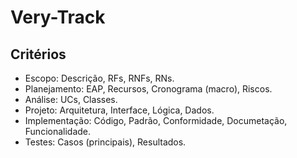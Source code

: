 # Very-Track
## Critérios

* Escopo: Descrição, RFs, RNFs, RNs.
* Planejamento: EAP, Recursos, Cronograma (macro), Riscos.
* Análise: UCs, Classes.
* Projeto: Arquitetura, Interface, Lógica, Dados.
* Implementação: Código, Padrão, Conformidade, Documetação, Funcionalidade.
* Testes: Casos (principais), Resultados.
